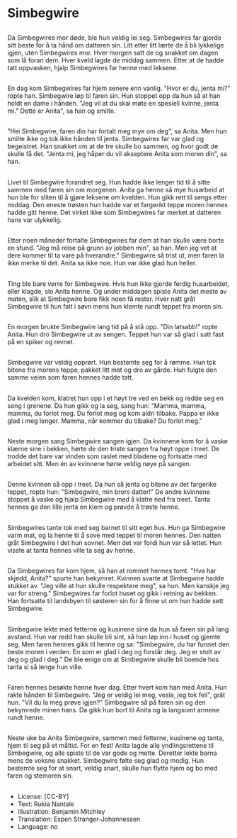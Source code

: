 # Simbegwire

##
Da Simbegwires mor døde, ble hun veldig lei seg. Simbegwires far gjorde sitt beste for å ta hånd om datteren sin. Litt etter litt lærte de å bli lykkelige igjen, uten Simbegwires mor. Hver morgen satt de og snakket om dagen som lå foran dem. Hver kveld lagde de middag sammen. Etter at de hadde tatt oppvasken, hjalp Simbegwires far henne med leksene.

##
En dag kom Simbegwires far hjem senere enn vanlig. "Hvor er du, jenta mi?" ropte han. Simbegwire løp til faren sin. Hun stoppet opp da hun så at han holdt en dame i hånden. "Jeg vil at du skal møte en spesiell kvinne, jenta mi." Dette er Anita", sa han og smilte.

##
"Hei Simbegwire, faren din har fortalt meg mye om deg", sa Anita. Men hun smilte ikke og tok ikke hånden til jenta. Simbegwires far var glad og begeistret. Han snakket om at de tre skulle bo sammen, og hvor godt de skulle få det. "Jenta mi, jeg håper du vil akseptere Anita som moren din", sa han.

##
Livet til Simbegwire forandret seg. Hun hadde ikke lenger tid til å sitte sammen med faren sin om morgenen. Anita ga henne så mye husarbeid at hun ble for sliten til å gjøre leksene om kvelden. Hun gikk rett til sengs etter middag. Den eneste trøsten hun hadde var et fargerikt teppe moren hennes hadde gitt henne. Det virket ikke som Simbegwires far merket at datteren hans var ulykkelig.

##
Etter noen måneder fortalte Simbegwires far dem at han skulle være borte en stund. "Jeg må reise på grunn av jobben min", sa han. Men jeg vet at dere kommer til ta vare på hverandre." Simbegwire så trist ut, men faren la ikke merke til det. Anita sa ikke noe. Hun var ikke glad hun heller.

##
Ting ble bare verre for Simbegwire. Hvis hun ikke gjorde ferdig husarbeidet, eller klagde, slo Anita henne. Og under middagen spiste Anita det meste av maten, slik at Simbegwire bare fikk noen få rester. Hver natt gråt Simbegwire til hun falt i søvn mens hun klemte rundt teppet fra moren sin.

##
En morgen brukte Simbegwire lang tid på å stå opp. "Din latsabb!" ropte Anita. Hun dro Simbegwire ut av sengen. Teppet hun var så glad i satt fast på en spiker og revnet.

##
Simbegwire var veldig opprørt. Hun bestemte seg for å rømme. Hun tok bitene fra morens teppe, pakket litt mat og dro av gårde. Hun fulgte den samme veien som faren hennes hadde tatt.

##
Da kvelden kom, klatret hun opp i et høyt tre ved en bekk og redde seg en seng i grenene. Da hun gikk og la seg, sang hun: "Mamma, mamma, mamma, du forlot meg. Du forlot meg og kom aldri tilbake. Pappa er ikke glad i meg lenger. Mamma, når kommer du tilbake? Du forlot meg."

##
Neste morgen sang Simbegwire sangen igjen. Da kvinnene kom for å vaske klærne sine i bekken, hørte de den triste sangen fra høyt oppe i treet. De trodde det bare var vinden som raslet med bladene og fortsatte med arbeidet sitt. Men én av kvinnene hørte veldig nøye på sangen.

##
Denne kvinnen så opp i treet. Da hun så jenta og bitene av det fargerike teppet, ropte hun: "Simbegwire, min brors datter!" De andre kvinnene stoppet å vaske og hjalp Simbegwire med å klatre ned fra treet. Tanta hennes ga den lille jenta en klem og prøvde å trøste henne.

##
Simbegwires tante tok med seg barnet til sitt eget hus. Hun ga Simbegwire varm mat, og la henne til å sove med teppet til moren hennes. Den natten gråt Simbegwire i det hun sovnet. Men det var fordi hun var så lettet. Hun visste at tanta hennes ville ta seg av henne.

##
Da Simbegwires far kom hjem, så han at rommet hennes tomt. "Hva har skjedd, Anita?" spurte han bekymret. Kvinnen svarte at Simbegwire hadde stukket av. "Jeg ville at hun skulle respektere meg", sa hun. Men kanskje jeg var for streng." Simbegwires far forlot huset og gikk i retning av bekken. Han fortsatte til landsbyen til søsteren sin for å finne ut om hun hadde sett Simbegwire.

##
Simbegwire lekte med fetterne og kusinene sine da hun så faren sin på lang avstand. Hun var redd han skulle bli sint, så hun løp inn i huset og gjemte seg. Men faren hennes gikk til henne og sa: "Simbegwire, du har funnet den beste moren i verden. En som er glad i deg og forstår deg. Jeg er stolt av deg og glad i deg." De ble enige om at Simbegwire skulle bli boende hos tanta si så lenge hun ville.

##
Faren hennes besøkte henne hver dag. Etter hvert kom han med Anita. Hun rakte hånden til Simbegwire. "Jeg er veldig lei meg, vesla, jeg tok feil", gråt hun. "Vil du la meg prøve igjen?" Simbegwire så på faren sin og den bekymrede minen hans. Da gikk hun bort til Anita og la langsomt armene rundt henne.

##
Neste uke ba Anita Simbegwire, sammen med fetterne, kusinene og tanta, hjem til seg på et måltid. For en fest! Anita lagde alle yndlingsrettene til Simbegwire, og alle spiste til de var gode og mette. Deretter lekte barna mens de voksne snakket. Simbegwire følte seg glad og modig. Hun bestemte seg for at snart, veldig snart, skulle hun flytte hjem og bo med faren og stemoren sin.

##
* License: [CC-BY]
* Text: Rukia Nantale
* Illustration: Benjamin Mitchley
* Translation: Espen Stranger-Johannessen
* Language: no
